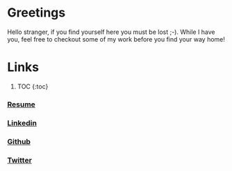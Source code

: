 # Greetings

Hello stranger, if you find yourself here you must be lost ;-). While I have you,
feel free to checkout some of my work before you find your way home!

# Links

<!-- prettier-ignore -->
1. TOC
{:toc}

### [Resume](https://drive.google.com/file/d/1Kv5rbRbfaTCahN1W_Kbij0AJX39BsEvD/view?usp=sharing)

### [Linkedin](https://www.linkedin.com/in/andrew-pynch-39b696169/)

### [Github](https://github.com/Andrew-Pynch)

### [Twitter](https://twitter.com/andrew_pynch)
